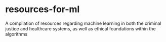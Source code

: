 # resources-for-ml
A compilation of resources regarding machine learning in both the criminal justice and healthcare systems, as well as ethical foundations within the algorithms
